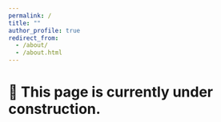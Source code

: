 ```yaml
---
permalink: /
title: ""
author_profile: true
redirect_from: 
  - /about/
  - /about.html
---
```


# 🚧 This page is currently under construction.
